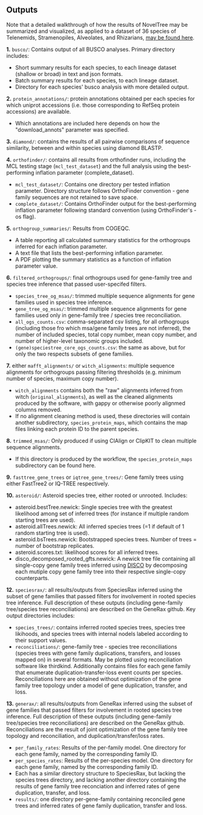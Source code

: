## Outputs
Note that a detailed walkthrough of how the results of NovelTree may be summarized and visualized, as applied to a dataset of 36 species of Telenemids, Stramenopiles, Alveolates, and Rhizarians, [may be found here](https://github.com/Arcadia-Science/2023-tsar-noveltree/tree/main/scripts/noveltree-summarization).  

**1.** `busco/`: Contains output of all BUSCO analyses. Primary directory includes:  

- Short summary results for each species, to each lineage dataset (shallow or broad) in text and json formats.  
- Batch summary results for each species, to each lineage dataset.  
- Directory for each species' busco analysis with more detailed output.  

**2.** `protein_annotations/`: protein annotations obtained per each species for which uniprot accessions (i.e. those corresponding to RefSeq protein accessions) are available.  

- Which annotations are included here depends on how the "download_annots" parameter was specified.  

**3.** `diamond/`: contains the results of all pairwise comparisons of sequence similarity, between and within species using diamond BLASTP.  

**4.** `orthofinder/`: contains all results from orthofinder runs, including the MCL testing stage (`mcl_test_dataset`) and the full analysis using the best-performing inflation parameter (complete_dataset).  

- `mcl_test_dataset/`: Contains one directory per tested inflation parameter. Directory structure follows OrthoFinder convention - gene family sequences are not retained to save space.  
- `complete_dataset/`: Contains OrthoFinder output for the best-performing inflation parameter following standard convention (using OrthoFinder's -os flag).  

**5.** `orthogroup_summaries/`: Results from COGEQC.  

- A table reporting all calculated summary statistics for the orthogroups inferred for each inflation parameter.  
- A text file that lists the best-performing inflation parameter.  
- A PDF plotting the summary statistics as a function of inflation parameter value.  

**6.** `filtered_orthogroups/`: final orthogroups used for gene-family tree and species tree inference that passed user-specifed filters.  

- `species_tree_og_msas/`: trimmed multiple sequence alignments for gene families used in species tree inference.  
- `gene_tree_og_msas/`: trimmed multiple sequence alignments for gene families used only in gene-family tree / species tree reconciliation.  
- `all_ogs_counts.csv`: comma-separated csv listing, for all orthogroups (including those fro which msa/gene family trees are not inferred), the number of included species, total copy number, mean copy number, and number of higher-level taxonomic groups included.  
- `(gene)speciestree_core_ogs_counts.csv`: the same as above, but for only the two respects subsets of gene families.

**7.** either `mafft_alignments/` or `witch_alignments`: multiple sequence alignments for orthogroups passing filtering thresholds (e.g. minimum number of species, maximum copy number).   
- `witch_alignments` contains both the "raw" alignments inferred from witch (`original_alignments`), as well as the cleaned alignments produced by the software, with gappy or otherwise poorly alignmed columns removed.  
- If no alignment cleaning method is used, these directories will contain another subdirectory, `species_protein_maps`, which contains the map files linking each protein ID to the parent species.  

**8.** `trimmed_msas/`: Only produced if using CIAlign or ClipKIT to clean multiple sequence alignments.  
- If this directory is produced by the workflow, the `species_protein_maps` subdirectory can be found here.   

**9.** `fasttree_gene_trees` or `iqtree_gene_trees/`: Gene family trees using either FastTree2 or IQ-TREE respectively.  

**10.** `asteroid/`: Asteroid species tree, either rooted or unrooted. Includes:  

- asteroid.bestTree.newick: Single species tree with the greatest likelihood among set of inferred trees (for instance if multiple random starting trees are used).  
- asteroid.allTrees.newick: All inferred species trees (=1 if default of 1 random starting tree is used).  
- asteroid.bsTrees.newick: Bootstrapped species trees. Number of trees = number of bootstrap replicates.   
- asteroid.scores.txt: likelihood scores for all inferred trees.  
- disco_decomposed_rooted_gfts.newick: A newick tree file containing all single-copy gene family trees inferred using [DISCO](https://github.com/JSdoubleL/DISCO) by decomposing each mutiple copy gene family tree into their respective single-copy counterparts.  

**12.** `speciesrax/`: all results/outputs from SpeciesRax inferred using the subset of gene families that passed filters for involvement in rooted species tree inference. Full description of these outputs (including gene-family tree/species tree reconciliations) are described on the GeneRax github. Key output directories includes:  

- `species_trees/`: contains inferred rooted species trees, species tree likihoods, and species trees with internal nodels labeled according to their support values.  
- `reconciliations/`: gene-family tree - species tree reconciliations (species trees with gene family duplications, transfers, and losses mapped on) in several formats. May be plotted using reconciliation software like thirdkind. Additionally contains files for each gene family that enumerate duplication-transfer-loss event counts per species. Reconciliations here are obtained without optimization of the gene family tree topology under a model of gene duplication, transfer, and loss.  

**13.** `generax/`: all results/outputs from GeneRax inferred using the subset of gene families that passed filters for involvement in rooted species tree inference. Full description of these outputs (including gene-family tree/species tree reconciliations) are described on the GeneRax github. Reconciliations are the result of joint optimization of the gene family tree topology and reconciliation, and duplication/transfer/loss rates.  

- `per_family_rates`: Results of the per-family model. One directory for each gene family, named by the corresponding family ID.  
- `per_species_rates`: Results of the per-species model. One directory for each gene family, named by the corresponding family ID.  
- Each has a similar directory structure to SpeciesRax, but lacking the species trees directory, and lacking another directory containing the results of gene family tree reconciation and inferred rates of gene duplication, transfer, and loss.  
- `results/`: one directory per-gene-family containing reconciled gene trees and inferred rates of gene family duplication, transfer and loss.  
